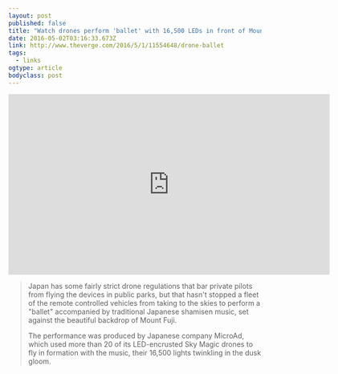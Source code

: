 ```yaml
---
layout: post 
published: false 
title: "Watch drones perform 'ballet' with 16,500 LEDs in front of Mount Fuji" 
date: 2016-05-02T03:16:33.673Z 
link: http://www.theverge.com/2016/5/1/11554648/drone-ballet 
tags:
  - links
ogtype: article 
bodyclass: post 
---
```


<iframe src="https://player.vimeo.com/video/163266757" width="640" height="360" frameborder="0" webkitallowfullscreen mozallowfullscreen allowfullscreen></iframe>

> Japan has some fairly strict drone regulations that bar private pilots from flying the devices in public parks, but that hasn't stopped a fleet of the remote controlled vehicles from taking to the skies to perform a "ballet" accompanied by traditional Japanese shamisen music, set against the beautiful backdrop of Mount Fuji. 
> 
> The performance was produced by Japanese company MicroAd, which used more than 20 of its LED-encrusted Sky Magic drones to fly in formation with the music, their 16,500 lights twinkling in the dusk gloom.